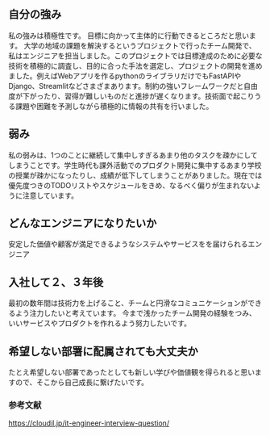 ## 自分の強み
私の強みは積極性です。
目標に向かって主体的に行動できるところだと思います。
大学の地域の課題を解決するというプロジェクトで行ったチーム開発で、私はエンジニアを担当しました。このプロジェクトでは目標達成のために必要な技術を積極的に調査し、目的に合った手法を選定し、プロジェクトの開発を進めました。例えばWebアプリを作るpythonのライブラリだけでもFastAPIやDjango、Streamlitなどさまざまあります。制約の強いフレームワークだと自由度が下がったり、習得が難しいものだと進捗が遅くなります。技術面で起こりうる課題や困難を予測しながら積極的に情報の共有を行いました。

## 弱み
私の弱みは、1つのことに継続して集中しすぎるあまり他のタスクを疎かにしてしまうことです。学生時代も課外活動でのプロダクト開発に集中するあまり学校の授業が疎かになったりし、成績が低下してしまうことがありました。現在では優先度つきのTODOリストやスケジュールをきめ、なるべく偏りが生まれないように注意しています。

## どんなエンジニアになりたいか
安定した価値や顧客が満足できるようなシステムやサービスをを届けられるエンジニア

## 入社して２、３年後
最初の数年間は技術力を上げること、チームと円滑なコミュニケーションができるよう注力したいと考えています。
今まで浅かったチーム開発の経験をつみ、いいサービスやプロダクトを作れるよう努力したいです。

## 希望しない部署に配属されても大丈夫か
たとえ希望しない部署であったとしても新しい学びや価値観を得られると思いますので、そこから自己成長に繋げたいです。


### 参考文献
https://cloudil.jp/it-engineer-interview-question/
